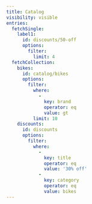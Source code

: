 ```yaml
---
title: Catalog
visibility: visible
entries:
  fetchSingle:
    label1:
      id: discounts/50-off
      options:
        filter:
          limit: 4
  fetchCollection:
    bikes:
      id: catalog/bikes
      options:
        filter:
          where:
            -
              key: brand
              operator: eq
              value: gt
          limit: 10
    discounts:
      id: discounts
      options:
        filter:
          where:
            -
              key: title
              operator: eq
              value: '30% off'
            -
              key: category
              operator: eq
              value: bikes
---
```

